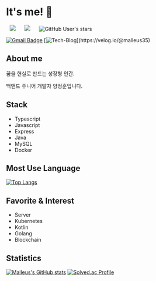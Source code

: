 # It's me! 👋

<!--
**malleus35/malleus35** is a ✨ _special_ ✨ repository because its `README.md` (this file) appears on your GitHub profile.

Here are some ideas to get you started:

- 🔭 I’m currently working on ...
- 🌱 I’m currently learning ...
- 👯 I’m looking to collaborate on ...
- 🤔 I’m looking for help with ...
- 💬 Ask me about ...
- 📫 How to reach me: ...
- 😄 Pronouns: ...
- ⚡ Fun fact: ...
-->
<div>
    <img 
        src="https://hits.seeyoufarm.com/api/count/incr/badge.svg?url=https%3A%2F%2Fgithub.com%2Fmalleus35?style=for-the-badge"
        style="height : auto; margin-left : 10px; margin-right : 10px;"/>
    <img 
        src="https://img.shields.io/github/followers/malleus35?label=malleus35%20Followers&style=social"
        style="height : auto; margin-left : 10px; margin-right : 10px;"/>
    <img alt="GitHub User's stars" 
         src="https://img.shields.io/github/stars/malleus35?affiliations=OWNER%2CCOLLABORATOR&style=social"
         style="height : auto; margin-left : 10px; margin-right : 10px;"/>
</div>
    
[![Gmail Badge](https://img.shields.io/badge/Gmail-d14836?style=flat-square&logo=Gmail&logoColor=white&link=mailto:mathlover27@gmail.com)](mailto:mathlover27@gmail.com)
[![Tech-Blog](https://img.shields.io/badge/Velog-20c997?style=flat-square&logo=Vimeo&logoColor=white&link="https://velog.io/@malleus35")](https://velog.io/@malleus35)

## About me

꿈을 현실로 만드는 성장형 인간.  

백앤드 주니어 개발자 양정훈입니다.


## Stack

- Typescript
- Javascript
- Express
- Java
- MySQL
- Docker

## Most Use Language

[![Top Langs](https://github-readme-stats.vercel.app/api/top-langs/?username=malleus35&layout=compact&hide=python)](https://github.com/anuraghazra/github-readme-stats)  

## Favorite & Interest

- Server
- Kubernetes
- Kotlin
- Golang
- Blockchain

## Statistics

[![Malleus's GitHub stats](https://github-readme-stats.vercel.app/api?username=malleus35&show_icons=true&theme=react)](https://github.com/anuraghazra/github-readme-stats)
[![Solved.ac Profile](http://mazassumnida.wtf/api/v2/generate_badge?boj=iamtheaandtheo)](https://solved.ac/iamtheaandtheo/)
